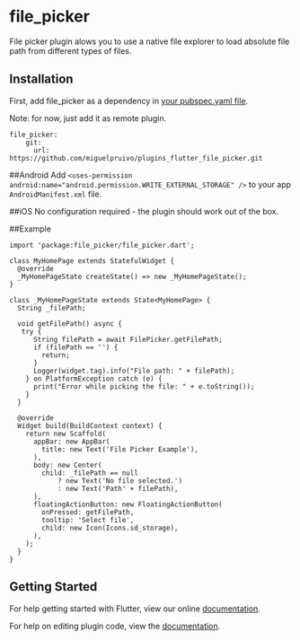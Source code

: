 # file_picker

File picker plugin alows you to use a native file explorer to load absolute file path from different types of files.

## Installation

First, add file_picker as a dependency in [your pubspec.yaml file](https://flutter.io/platform-plugins/).

Note: for now, just add it as remote plugin.
```
file_picker:
    git:
      url: https://github.com/miguelpruivo/plugins_flutter_file_picker.git
```

##Android
Add `<uses-permission android:name="android.permission.WRITE_EXTERNAL_STORAGE" />` to your app `AndroidManifest.xml` file.

##iOS
No configuration required - the plugin should work out of the box.

##Example
```
import 'package:file_picker/file_picker.dart';

class MyHomePage extends StatefulWidget {
  @override
  _MyHomePageState createState() => new _MyHomePageState();
}

class _MyHomePageState extends State<MyHomePage> {
  String _filePath;

  void getFilePath() async {
   try {
      String filePath = await FilePicker.getFilePath;
      if (filePath == '') {
        return;
      }
      Logger(widget.tag).info("File path: " + filePath);
    } on PlatformException catch (e) {
      print("Error while picking the file: " + e.toString());
    }
  }

  @override
  Widget build(BuildContext context) {
    return new Scaffold(
      appBar: new AppBar(
        title: new Text('File Picker Example'),
      ),
      body: new Center(
        child: _filePath == null
            ? new Text('No file selected.')
            : new Text('Path' + filePath),
      ),
      floatingActionButton: new FloatingActionButton(
        onPressed: getFilePath,
        tooltip: 'Select file',
        child: new Icon(Icons.sd_storage),
      ),
    );
  }
}

```

## Getting Started

For help getting started with Flutter, view our online
[documentation](https://flutter.io/).

For help on editing plugin code, view the [documentation](https://flutter.io/platform-plugins/#edit-code).
